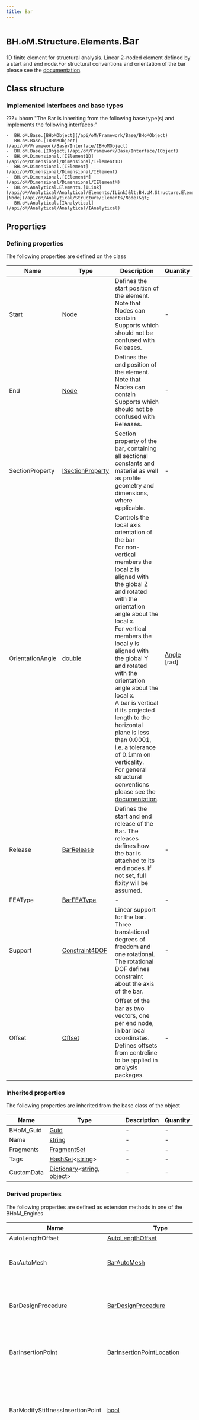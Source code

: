 ```yaml
---
title: Bar
---
```


# <small>BH.oM.Structure.Elements.</small>**Bar**

1D finite element for structural analysis. Linear 2-noded element defined by a start and end node.For structural conventions and orientation of the bar please see the [documentation](https://bhom.xyz/documentation/BHoM_oM/Structure_oM/BHoM-Structural-Conventions/).

## Class structure

### Implemented interfaces and base types

???+ bhom "The Bar is inheriting from the following base type(s) and implements the following interfaces:"

    -  BH.oM.Base.[BHoMObject](/api/oM/Framework/Base/BHoMObject)
    -  BH.oM.Base.[IBHoMObject](/api/oM/Framework/Base/Interface/IBHoMObject)
    -  BH.oM.Base.[IObject](/api/oM/Framework/Base/Interface/IObject)
    -  BH.oM.Dimensional.[IElement1D](/api/oM/Dimensional/Dimensional/IElement1D)
    -  BH.oM.Dimensional.[IElement](/api/oM/Dimensional/Dimensional/IElement)
    -  BH.oM.Dimensional.[IElementM](/api/oM/Dimensional/Dimensional/IElementM)
    -  BH.oM.Analytical.Elements.[ILink](/api/oM/Analytical/Analytical/Elements/ILink)&lt;BH.oM.Structure.Elements.[Node](/api/oM/Analytical/Structure/Elements/Node)&gt;
    -  BH.oM.Analytical.[IAnalytical](/api/oM/Analytical/Analytical/IAnalytical)


## Properties



### Defining properties

The following properties are defined on the class

| Name             | Type             | Description      | Quantity         |
|------------------|------------------|------------------|------------------|
| Start | [Node](/api/oM/Analytical/Structure/Elements/Node) | Defines the start position of the element. Note that Nodes can contain Supports which should not be confused with Releases. | - |
| End | [Node](/api/oM/Analytical/Structure/Elements/Node) | Defines the end position of the element. Note that Nodes can contain Supports which should not be confused with Releases. | - |
| SectionProperty | [ISectionProperty](/api/oM/Analytical/Structure/SectionProperties/ISectionProperty) | Section property of the bar, containing all sectional constants and material as well as profile geometry and dimensions, where applicable. | - |
| OrientationAngle | [double](https://learn.microsoft.com/en-us/dotnet/api/System.Double?view=netstandard-2.0) | Controls the local axis orientation of the bar <br>For non-vertical members the local z is aligned with the global Z and rotated with the orientation angle about the local x. <br>For vertical members the local y is aligned with the global Y and rotated with the orientation angle about the local x. <br>A bar is vertical if its projected length to the horizontal plane is less than 0.0001, i.e. a tolerance of 0.1mm on verticality. <br>For general structural conventions please see the [documentation](https://bhom.xyz/documentation/BHoM_oM/Structure_oM/BHoM-Structural-Conventions/). | [Angle](/api/oM/Dimensional/Quantities/Attributes/Angle) [rad] |
| Release | [BarRelease](/api/oM/Analytical/Structure/Constraints/BarRelease) | Defines the start and end release of the Bar. The releases defines how the bar is attached to its end nodes. If not set, full fixity will be assumed. | - |
| FEAType | [BarFEAType](/api/oM/Analytical/Structure/Elements/Enums/BarFEAType) | - | - |
| Support | [Constraint4DOF](/api/oM/Analytical/Structure/Constraints/Constraint4DOF) | Linear support for the bar. Three translational degrees of freedom and one rotational. The rotational DOF defines constraint about the axis of the bar. | - |
| Offset | [Offset](/api/oM/Analytical/Structure/Offsets/Offset) | Offset of the bar as two vectors, one per end node, in bar local coordinates. Defines offsets from centreline to be applied in analysis packages. | - |


### Inherited properties
The following properties are inherited from the base class of the object

| Name             | Type             | Description      | Quantity         |
|------------------|------------------|------------------|------------------|
| BHoM_Guid | [Guid](https://learn.microsoft.com/en-us/dotnet/api/System.Guid?view=netstandard-2.0) | - | - |
| Name | [string](https://learn.microsoft.com/en-us/dotnet/api/System.String?view=netstandard-2.0) | - | - |
| Fragments | [FragmentSet](/api/oM/Framework/Base/FragmentSet) | - | - |
| Tags | [HashSet](https://learn.microsoft.com/en-us/dotnet/api/System.Collections.Generic.HashSet-1?view=netstandard-2.0)&lt;[string](https://learn.microsoft.com/en-us/dotnet/api/System.String?view=netstandard-2.0)&gt; | - | - |
| CustomData | [Dictionary](https://learn.microsoft.com/en-us/dotnet/api/System.Collections.Generic.Dictionary-2?view=netstandard-2.0)&lt;[string](https://learn.microsoft.com/en-us/dotnet/api/System.String?view=netstandard-2.0), [object](https://learn.microsoft.com/en-us/dotnet/api/System.Object?view=netstandard-2.0)&gt; | - | - |


### Derived properties

The following properties are defined as extension methods in one of the BHoM_Engines

| Name             | Type             | Description      | Quantity         | Engine           |
|------------------|------------------|------------------|------------------|------------------|
| AutoLengthOffset | [AutoLengthOffset](/api/oM/Adapter/Adapters/ETABS/Fragments/AutoLengthOffset) | - | - | ETABS_Engine |
| BarAutoMesh | [BarAutoMesh](/api/oM/Adapter/Adapters/SAP2000/Fragments/BarAutoMesh) | Returns the SAP2000 BarAutoMesh settings for a bar. You can also use the method FindFragment() with the type BarAutoMesh as an argument. | - | SAP2000_Engine |
| BarDesignProcedure | [BarDesignProcedure](/api/oM/Adapter/Adapters/SAP2000/Fragments/BarDesignProcedure) | Returns the SAP2000 BarDesignProcedure settings for a bar. You can also use the method FindFragment() with the type BarDesignProcedure as an argument. | - | SAP2000_Engine |
| BarInsertionPoint | [BarInsertionPointLocation](/api/oM/Adapter/Adapters/SAP2000/Enums/BarInsertionPointLocation) | Returns the SAP2000 BarInsertionPointLocation settings for a bar. You can also use the method FindFragment() with the type BarInsertionPoint as an argument. | - | SAP2000_Engine |
| BarModifyStiffnessInsertionPoint | [bool](https://learn.microsoft.com/en-us/dotnet/api/System.Boolean?view=netstandard-2.0) | Checks if SAP2000 is set to modify the stiffness of a bar based on its insertion point. You can also use the method FindFragment() with the type BarInsertionPoint as an argument, and check the ModifyStiffness property of that fragment. | - | SAP2000_Engine |
| BarSectionTranformation | [TransformMatrix](/api/oM/Dimensional/Geometry/Misc/TransformMatrix) | Constructs the transformation matrix needed to move the section curves of the Bar from the default drawing position around the global origin to the start of the Bar and aligned with its tangent. | - | Structure_Engine |
| Bounds | [BoundingBox](/api/oM/Dimensional/Geometry/Misc/BoundingBox) | Queries the IElement1Ds BoundingBox. Acts on the ICurve definition of the IElement1D through the Geometry_Engine. | - | Spatial_Engine |
| CellularOpeningCurves | [List](https://learn.microsoft.com/en-us/dotnet/api/System.Collections.Generic.List-1?view=netstandard-2.0)&lt;[ICurve](/api/oM/Dimensional/Geometry/Curve/ICurve)&gt; | Distributes a series of cellular openings along the centreline of the bar centreline. Method will fit in as many openings along the curve as it can, starting from the start of the curve.<br>An empty list is returned if the bar does not contain a cellular section. | - | Structure_Engine |
| Centreline | [Line](/api/oM/Dimensional/Geometry/Curve/Line) | Returns the centreline of the Bar as the line between the StratNode and EndNode. No offsets or similar is accounted for. | - | Structure_Engine |
| Centroid | [Point](/api/oM/Dimensional/Geometry/Vector/Point) | Queries the centre of weight for a IElement1Ds ICurve representation. | - | Spatial_Engine |
| CheckFlipBar | [bool](https://learn.microsoft.com/en-us/dotnet/api/System.Boolean?view=netstandard-2.0) | Evaluates if the Bar would have its endpoints flipped on Push to ETABS in ETABS16. | - | ETABS_Engine |
| ControlPoints | [List](https://learn.microsoft.com/en-us/dotnet/api/System.Collections.Generic.List-1?view=netstandard-2.0)&lt;[Point](/api/oM/Dimensional/Geometry/Vector/Point)&gt; | Queries the control points of the one dimensional representation of the IElement1D. | - | Spatial_Engine |
| CoordinateSystem | [Cartesian](/api/oM/Dimensional/Geometry/CoordinateSystem/Cartesian) | Get the carteseian coordinate system descibring the position and local orientation of the Bar in the global coordinate system where the Bar tangent is the local x-axis and the normal is the local z-axis. | - | Structure_Engine |
| DominantVector | [Vector](/api/oM/Dimensional/Geometry/Vector/Vector) | Gets the the dominant vector (orientation) of an Element1D based on its lines lengths. | - | Spatial_Engine |
| ElementCurves | [List](https://learn.microsoft.com/en-us/dotnet/api/System.Collections.Generic.List-1?view=netstandard-2.0)&lt;[ICurve](/api/oM/Dimensional/Geometry/Curve/ICurve)&gt; | Queries the defining curves of an IElement1D. | - | Spatial_Engine |
| ElementEmbodiedCarbon | [List](https://learn.microsoft.com/en-us/dotnet/api/System.Collections.Generic.List-1?view=netstandard-2.0)&lt;[IElementResult](/api/oM/Analytical/LifeCycleAssessment/Results/IElementResult)&lt;[MaterialResult](/api/oM/Analytical/LifeCycleAssessment/Results/MaterialResults/MaterialResult)&gt;&gt; | Evaluates the embodied carbon on the provided element based on IStructE methodology of evaluation.<br>If you would like to evaluate other EPD metrics, please use one of the Query.EnvironmentalResults methods. <br>TemplateMaterials can be provided helping with picking the correct EPD corresponding to each material on the element. Please note that this evaluation method only support mass-based EPDs. | - | LifeCycleAssessment_Engine |
| ElementMaterialNames | [List](https://learn.microsoft.com/en-us/dotnet/api/System.Collections.Generic.List-1?view=netstandard-2.0)&lt;[string](https://learn.microsoft.com/en-us/dotnet/api/System.String?view=netstandard-2.0)&gt; | Query the element's MaterialComposition to form a Material Hint to aid in EPD-Material Mapping. | - | LifeCycleAssessment_Engine |
| Elements0D | [List](https://learn.microsoft.com/en-us/dotnet/api/System.Collections.Generic.List-1?view=netstandard-2.0)&lt;[IElement0D](/api/oM/Dimensional/Dimensional/IElement0D)&gt; | Gets the Element0Ds of an ILink, which for the case of a ILink means getting the StartNode and EndNode. Method necessary for IElement pattern. | - | Analytical_Engine |
| ElementScope | [ScopeType](/api/oM/Analytical/LifeCycleAssessment/Enums/ScopeType) | Returns the enumerable type of the scope found on an element. | - | LifeCycleAssessment_Engine |
| ElementVertices | [List](https://learn.microsoft.com/en-us/dotnet/api/System.Collections.Generic.List-1?view=netstandard-2.0)&lt;[Point](/api/oM/Dimensional/Geometry/Vector/Point)&gt; | Returns the discontinuity points from the defining ICurve of the IElement1D. | - | Spatial_Engine |
| EnvironmentalResults | [List](https://learn.microsoft.com/en-us/dotnet/api/System.Collections.Generic.List-1?view=netstandard-2.0)&lt;[IElementResult](/api/oM/Analytical/LifeCycleAssessment/Results/IElementResult)&lt;[MaterialResult](/api/oM/Analytical/LifeCycleAssessment/Results/MaterialResults/MaterialResult)&gt;&gt; | Evaluates the EnvironmentalMetrics for the provided element and returns an ElementResult for each evaluated metric type.<br>Evaluation is done by extracting the material takeoff for the provided element, giving quantities and Materiality.<br>Each Material in the takeoff is then evaluated by finding the EnvironmentalProductDeclaration (EPD), either stored on the material or from the list of template materials.<br>Each metric, or filtered chosen metrics, on the EPD is then evaluated.<br>Finally, an element result is returned per metric type. Each element result being the sum result of all metrics of the same type. | - | LifeCycleAssessment_Engine |
| Extrude | [List](https://learn.microsoft.com/en-us/dotnet/api/System.Collections.Generic.List-1?view=netstandard-2.0)&lt;[IGeometry](/api/oM/Dimensional/Geometry/Interface/IGeometry)&gt; | Computes an extrusion of the section along the Bar centreline. | - | Structure_Engine |
| Geometry | [Line](/api/oM/Dimensional/Geometry/Curve/Line) | Gets the geometry of a ILink as its centreline. Method required for automatic display in UI packages. | - | Analytical_Engine |
| Geometry3D | [IGeometry](/api/oM/Dimensional/Geometry/Interface/IGeometry) | Gets the BH.oM.Geometry.Extrusion out of the Bar as its Geometry3D. | - | Structure_Engine |
| HasReinforcement | [bool](https://learn.microsoft.com/en-us/dotnet/api/System.Boolean?view=netstandard-2.0) | Returns true if the Bar has a ConcreteSection with BarRebarIntent defined with at least one IBarReinforcement in it. False if the Bar, ConcreteSection or BarRebarIntent is null or the IBarReinforcement count is zero. | - | Structure_Engine |
| IArea | [double](https://learn.microsoft.com/en-us/dotnet/api/System.Double?view=netstandard-2.0) | Queries the area of the geometrical representation of an IElement. | [Area](/api/oM/Dimensional/Quantities/Attributes/Area) [m²] | Spatial_Engine |
| IBounds | [BoundingBox](/api/oM/Dimensional/Geometry/Misc/BoundingBox) | Queries the IElements BoundingBox. Acts on the elements geometrical definition of the IElement through the Geometry_Engine. | - | Spatial_Engine |
| ICentroid | [Point](/api/oM/Dimensional/Geometry/Vector/Point) | Queries the centre of weight for the homogeneous geometrical representation of an IElement. | - | Spatial_Engine |
| IControlPoints | [List](https://learn.microsoft.com/en-us/dotnet/api/System.Collections.Generic.List-1?view=netstandard-2.0)&lt;[Point](/api/oM/Dimensional/Geometry/Vector/Point)&gt; | Queries the control points of the geometrical representation of an IElement. | - | Spatial_Engine |
| IElementCurves | [List](https://learn.microsoft.com/en-us/dotnet/api/System.Collections.Generic.List-1?view=netstandard-2.0)&lt;[ICurve](/api/oM/Dimensional/Geometry/Curve/ICurve)&gt; | Queries the geometricly defining curves of the IElements geometry. | - | Spatial_Engine |
| IElements0D | [List](https://learn.microsoft.com/en-us/dotnet/api/System.Collections.Generic.List-1?view=netstandard-2.0)&lt;[IElement0D](/api/oM/Dimensional/Dimensional/IElement0D)&gt; | Queries the IElement0Ds from a IElement1D. Returns null if no IElement0Ds are defined for the type of IElement1D. | - | Spatial_Engine |
| IElementVertices | [List](https://learn.microsoft.com/en-us/dotnet/api/System.Collections.Generic.List-1?view=netstandard-2.0)&lt;[Point](/api/oM/Dimensional/Geometry/Vector/Point)&gt; | Returns the discontinuity points from the defining ICurves of the IElement. | - | Spatial_Engine |
| IGeneralMaterialTakeoff | [GeneralMaterialTakeoff](/api/oM/Physical/Physical/Materials/GeneralMaterialTakeoff) | Gets the unique Materials along with their volumes defining an object's make-up. | - | Matter_Engine |
| IGeometry | [ICurve](/api/oM/Dimensional/Geometry/Curve/ICurve) | Queries the defining geometrical object which all spatial operations will act on. | - | Spatial_Engine |
| IIsPlanar | [bool](https://learn.microsoft.com/en-us/dotnet/api/System.Boolean?view=netstandard-2.0) | Checks whether all control points of an element lie in a single plane. | - | Spatial_Engine |
| IIsSelfIntersecting | [bool](https://learn.microsoft.com/en-us/dotnet/api/System.Boolean?view=netstandard-2.0) | Checks if any of the curves defining an IElement is closer to itself than the tolerance at any two points (is self intersecting). In case of IElement2D, does not check for intersections between external and internal curves, or between different internal curves. | - | Spatial_Engine |
| IMaterialComposition | [MaterialComposition](/api/oM/Physical/Physical/Materials/MaterialComposition) | Gets the unique Materials along with their relative proportions defining an object's make-up. | - | Matter_Engine |
| InsertionPoint | [BarInsertionPoint](/api/oM/Adapter/Adapters/ETABS/Enums/BarInsertionPoint) | - | - | ETABS_Engine |
| IPrimaryPropertyName | [string](https://learn.microsoft.com/en-us/dotnet/api/System.String?view=netstandard-2.0) | Returns the name of an elements primary defining property | - | Facade_Engine |
| IsNull | [bool](https://learn.microsoft.com/en-us/dotnet/api/System.Boolean?view=netstandard-2.0) | Checks if a Bar or its defining properties are null and outputs relevant error message. | - | Structure_Engine |
| ISolidVolume | [double](https://learn.microsoft.com/en-us/dotnet/api/System.Double?view=netstandard-2.0) | Returns an element's solid volume, i.e. the the volume of the element that had any materiality, excluding cavities, openings and voids. | [Volume](/api/oM/Dimensional/Quantities/Attributes/Volume) [m³] | Matter_Engine |
| IsPlanar | [bool](https://learn.microsoft.com/en-us/dotnet/api/System.Boolean?view=netstandard-2.0) | Checks whether all control points of an element lie in a single plane. | - | Spatial_Engine |
| IsSelfIntersecting | [bool](https://learn.microsoft.com/en-us/dotnet/api/System.Boolean?view=netstandard-2.0) | Checks if the one dimensional representation of the IElement1D is closer to itself than the tolerance at any two points. | - | Spatial_Engine |
| IsVertical | [bool](https://learn.microsoft.com/en-us/dotnet/api/System.Boolean?view=netstandard-2.0) | Checks if a Bar is vertical. A Bar is vertical if its projected length to the horizontal plane is less than 0.0001, i.e. a tolerance of 0.1mm on verticality. <br>For general structural conventions please see the [documentation](https://bhom.xyz/documentation/BHoM_oM/Structure_oM/BHoM-Structural-Conventions/). | - | Structure_Engine |
| IVolumetricMaterialTakeoff | [VolumetricMaterialTakeoff](/api/oM/Physical/Physical/Materials/VolumetricMaterialTakeoff) | Gets the unique Materials along with their volumes defining an object's make-up. | - | Matter_Engine |
| Length | [double](https://learn.microsoft.com/en-us/dotnet/api/System.Double?view=netstandard-2.0) | Returns the length of the IElement1Ds curve. | [Length](/api/oM/Dimensional/Quantities/Attributes/Length) [m] | Spatial_Engine |
| Mass | [double](https://learn.microsoft.com/en-us/dotnet/api/System.Double?view=netstandard-2.0) | Calculates the mass of a Bar as its solid volume (generally taken as length times section area) times density(ies) of its material. No offsets or similar are taken into account. | [Mass](/api/oM/Dimensional/Quantities/Attributes/Mass) [kg] | Structure_Engine |
| Mass | [double](https://learn.microsoft.com/en-us/dotnet/api/System.Double?view=netstandard-2.0) | Evaluates the mass of an object based its VolumetricMaterialTakeoff and Density. | [Mass](/api/oM/Dimensional/Quantities/Attributes/Mass) [kg] | Matter_Engine |
| MaterialComposition | [MaterialComposition](/api/oM/Physical/Physical/Materials/MaterialComposition) | Returns a Bar's homogeneous MaterialComposition. | - | Structure_Engine |
| ModifyStiffnessInsertionPoint | [bool](https://learn.microsoft.com/en-us/dotnet/api/System.Boolean?view=netstandard-2.0) | - | - | ETABS_Engine |
| Normal | [Vector](/api/oM/Dimensional/Geometry/Vector/Vector) | Returns the bars local z-axis, generally the major axis direction of the section of the Bar. <br>For non - vertical members the local z-axis is aligned with the global Z-axis and rotated with the orientation angle around the local x-axis. <br>For vertical members the local y-axis is aligned with the global Y-axis and rotated with the orientation angle around the local x-axis. For this case the normal will be the vector orthogonal to the local x-axis and local y-axis. | - | Structure_Engine |
| ReinforcementLayout | [List](https://learn.microsoft.com/en-us/dotnet/api/System.Collections.Generic.List-1?view=netstandard-2.0)&lt;[ICurve](/api/oM/Dimensional/Geometry/Curve/ICurve)&gt; | Gets all the reinforcement centrelines in the Bar as a list of Curves. | - | Structure_Engine |
| ReinforcingBars | [List](https://learn.microsoft.com/en-us/dotnet/api/System.Collections.Generic.List-1?view=netstandard-2.0)&lt;[IReinforcingBar](/api/oM/Physical/Physical/Reinforcement/IReinforcingBar)&gt; | Extract all physical ReinforcingBars from the structural Bar. Only extracts reinforcement for bars owning a ConcreteSection, for other section types, an empty list will be returned. | - | Structure_Engine |
| SolidVolume | [double](https://learn.microsoft.com/en-us/dotnet/api/System.Double?view=netstandard-2.0) | Returns a Bar's solid volume based on its SectionProperty area and the CentreLine length. | [Volume](/api/oM/Dimensional/Quantities/Attributes/Volume) [m³] | Structure_Engine |
| Tangent | [Vector](/api/oM/Dimensional/Geometry/Vector/Vector) | Gets the tangent Vector of a Bar as the direction Vector from StartNode to EndNode. No offsets or similar are taken into account. | - | Structure_Engine |


## Code and Schema

### C# implementation

``` C# title="C#"
public class Bar : BH.oM.Base.BHoMObject,
BH.oM.Base.IBHoMObject,
BH.oM.Base.IObject,
BH.oM.Dimensional.IElement1D,
BH.oM.Dimensional.IElement,
BH.oM.Dimensional.IElementM,
BH.oM.Analytical.Elements.ILink<BH.oM.Structure.Elements.Node>,
BH.oM.Analytical.IAnalytical
```

Assembly: Structure_oM.dll

The C# class definition is available on github:

- [Bar.cs](https://github.com/BHoM/BHoM/blob/develop/Structure_oM/Elements\Bar.cs)

All history and changes of the class can be found by inspection the history.
### JSON Schema implementation

The object is defined as a JSON schema. You can validate a JSON instance against this schema by reference. To do this, use the schema reference below in a validator like [this one](https://www.jsonschemavalidator.net/).

``` json title="JSON Schema"
{
 "$ref" : "https://raw.githubusercontent.com/BHoM/BHoM_JSONSchema/develop/Structure_oM/Elements/Bar.json"
}
```

The JSON Schema is available on github here:

- [Bar.json](https://github.com/BHoM/BHoM_JSONSchema/blob/develop/Structure_oM/Elements/Bar.json)
